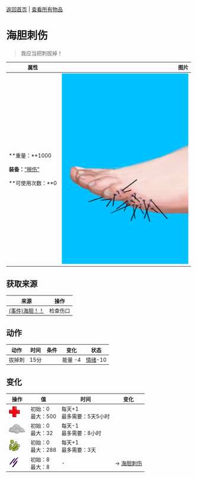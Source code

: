 [返回首页](index.md)   |  [查看所有物品](object.md)
# 海胆刺伤  
> 我应当把刺拔掉！  
  
  属性  |   图片   
 ----  |  ----:   
 **重量：**1000<br><br>**装备：**[“擦伤”](eTag_WAbrasion.md)<br><br>**可使用次数：**0  |  ![](Sprite/UrchinWoundSpines.png)   
  
## 获取来源  
来源  |  操作  
----  |  ----  
[(事件)海胆！！](Event_Urchin.md)  |  检查伤口  
## 动作  
动作  |  时间  |  条件  |  变化  |  状态  
----  |  ----  |  ----  |  ----  |  ----  
拔掉刺  |  15分  |    |  能量  -4<br>  |  [情绪](Morale.md)-10  
## 变化  
操作  |  值  |  时间  |  变化  
----  |  ----  |  ----  |  ----  
<img decoding="async" src="Sprite/Health.png" style="height:30px;">  |  初始：0<br>最大：500  |  每天+1<br>最多需要：5天5小时  |    
<img decoding="async" src="Sprite/AloeGel.png" style="height:30px;">  |  初始：0<br>最大：32  |  每天-1<br>最多需要：8小时  |    
<img decoding="async" src="Sprite/Bacteria.png" style="height:30px;">  |  初始：0<br>最大：288  |  每天+1<br>最多需要：3天  |    
<img decoding="async" src="Sprite/UrchinSpines.png" style="height:30px;">  |  初始：8<br>最大：8  |  -  |  → [海胆刺伤](W_UrchinWound.md)  
